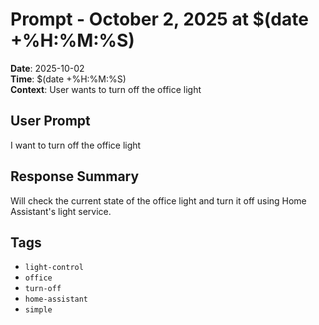 # Prompt - October 2, 2025 at $(date +%H:%M:%S)

**Date**: 2025-10-02  
**Time**: $(date +%H:%M:%S)  
**Context**: User wants to turn off the office light

## User Prompt

I want to turn off the office light

## Response Summary

Will check the current state of the office light and turn it off using Home Assistant's light service.

## Tags

- `light-control`
- `office`
- `turn-off`
- `home-assistant`
- `simple`
